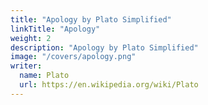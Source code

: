 ```yaml
---
title: "Apology by Plato Simplified"
linkTitle: "Apology"
weight: 2
description: "Apology by Plato Simplified"
image: "/covers/apology.png"
writer:
  name: Plato
  url: https://en.wikipedia.org/wiki/Plato
---
```

